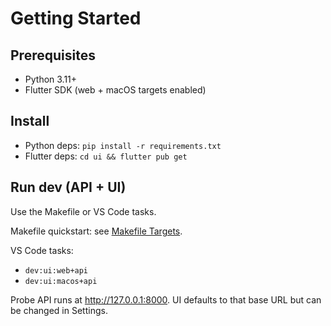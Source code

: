 # Getting Started

## Prerequisites
- Python 3.11+
- Flutter SDK (web + macOS targets enabled)

## Install
- Python deps: `pip install -r requirements.txt`
- Flutter deps: `cd ui && flutter pub get`

## Run dev (API + UI)
Use the Makefile or VS Code tasks.

Makefile quickstart: see [Makefile Targets](/guide/makefile).

VS Code tasks:
- `dev:ui:web+api`
- `dev:ui:macos+api`

Probe API runs at http://127.0.0.1:8000. UI defaults to that base URL but can be changed in Settings.
